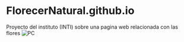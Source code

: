 # FlorecerNatural.github.io
Proyecto del instituto (INTI) sobre una pagina web relacionada con las flores 
![PC](https://github.com/user-attachments/assets/6e055c46-7116-4aa8-9ac8-5749c1abe25e)
